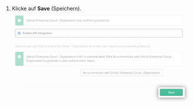 1. Klicke auf **Save** (Speichern). ![Schaltfläche "Save" (Speichern) für die Bereitstellungs-Konfiguration der Okta-Anwendung](/assets/images/help/saml/okta-provisioning-tab-save.png)
